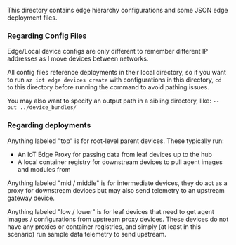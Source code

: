 This directory contains edge hierarchy configurations and some JSON edge deployment files.

### Regarding Config Files

Edge/Local device configs are only different to remember different IP addresses as I move devices between networks.

All config files reference deployments in their local directory, so if you want to run `az iot edge devices create` with configurations in this directory, `cd` to this directory before running the command to avoid pathing issues.

You may also want to specify an output path in a sibling directory, like: `--out ../device_bundles/`

### Regarding deployments

Anything labeled "top" is for root-level parent devices. These typically run:

- An IoT Edge Proxy for passing data from leaf devices up to the hub
- A local container registry for downstream devices to pull agent images and modules from

Anything labeled "mid / middle" is for intermediate devices, they do act as a proxy for downstream devices but may also send telemetry to an upstream gateway device.

Anything labeled "low / lower" is for leaf devices that need to get agent images / configurations from upstream proxy devices. These devices do not have any proxies or container registries, and simply (at least in this scenario) run sample data telemetry to send upstream.

